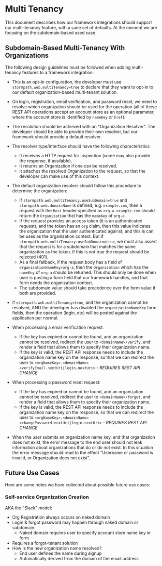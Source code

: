 # Multi Tenancy

This document describes how our framework integrations should support our multi-tenancy feature, with a sane set of defaults.  At the moment we are focusing on the subdomain-based used case.

## Subdomain-Based Multi-Tenancy With Organizations

The following design guidelines must be followed when adding multi-tenancy features to a framework integration:

* This is an opt-in configuration, the developer must use `stormpath.web.multiTenancy=true` to declare that they want to opt-in to our default organization-based multi-tenant solution.

* On login, registration, email verification, and password reset, we need to resolve which organization should be used for the operation (all of these REST API operations accept an account store as an optional parameter, where the account store is identified by `nameKey` or `href`).  

* The resolution should be achieved with an "Organization Resolver".  The developer should be able to provide their own resolver, but our framework should provide a default resolver.  

* The resolver type/interface should have the following characteristics:

    - It receives a HTTP request for inspection (some may also provide the response, if available).
    - It returns an Organization if one can be resolved.
    - It attaches the resolved Organization to the request, so that the developer can make use of this context.

* The default organization resolver should follow this procedure to determine the organization:

    - If `stormpath.web.multiTenancy.useSubDomain=true` and `stormpath.web.domainName` is defined, e.g. `example.com`, then a request with the `Host` header specified as `org-a.example.com` should return the `Organization` that has the `nameKey` of `org-a`.
    - If the request provides an access token (it is an authenticated request), and the token has an `org` claim, then this value indicates the organization that the user authenticated against, and this is can be uses as the organization context.  But if `stormpath.web.multiTenancy.useSubDomain=true`, we must also assert that the request is for a subdomain that matches the same organization as the token.  If this is not true the request should be rejected (401).
    - As a final fallback, if the request body has a field of `organizationNameKey=org-a`, then the `Organization` which has the `nameKey` of `org-a` should be returned.  This should only be done when user is posting a form field that our framework handles, and that form needs the organization context.
    - The subdomain value should take precedence over the form value if both are provided.    
    


* If `stormpath.web.multiTenancy=true`, and the organization cannot be resolved, AND the developer has disabled the `organizationNameKey` form fields, then the operation (login, etc) will be posted against the application per normal.


* When processing a email verification request:
    - If the key has expired or cannot be found, and an organization cannot be resolved, redirect the user to `<domainName>/verify`, and render a field that allows them to specify their organization name.
    - If the key is valid, the REST API response needs to include the organization name key on the response, so that we can redirect the user to `<orgNameKey>.<domainName><verifyEmail.nextUri|login.nextUri>` - *REQUIRES REST API CHANGE*

* When processing a password reset request:
    - If the key has expired or cannot be found, and an organization cannot be resolved, redirect the user to `<domainName>/forgot`, and render a field that allows them to specify their organization name.
    - If the key is valid, the REST API response needs to include the organization name key on the response, so that we can redirect the user to `<orgNameKey>.<domainName><changePassword.nextUri|login.nextUri>` - *REQUIRES REST API CHANGE*

* When the user submits an organization name key, and that organization does not exist, the error message to the end user should not leak information about organizations that do or do not exist.  In this situation the error message should read to the effect "Username or password is invalid, or Organization does not exist".

## Future Use Cases

Here are some notes we have collected about possible future use cases:

### Self-service Organization Creation

AKA the "Slack" model:

- Org Registration always occurs on naked domain
- Login & forgot password may happen through naked domain or subdomain
    + Naked domain requires user to specify account store name key in form
- Requires a forgot-tenant solution 
- How is the new organization name resolved?
    + End user defines the name during signup
    + Automatically derived from the domain of the email address
